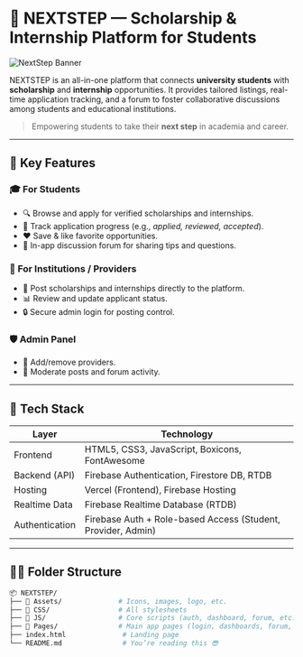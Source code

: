 # 🚀 NEXTSTEP — Scholarship & Internship Platform for Students

![NextStep Banner](https://github.com/Zaneforce/NextStep/blob/main/Assets/home.jpg)

NEXTSTEP is an all-in-one platform that connects **university students** with **scholarship** and **internship** opportunities. It provides tailored listings, real-time application tracking, and a forum to foster collaborative discussions among students and educational institutions.

> Empowering students to take their **next step** in academia and career.

---

## 🌟 Key Features

### 🎓 For Students
- 🔍 Browse and apply for verified scholarships and internships.
- 🧠 Track application progress (e.g., *applied, reviewed, accepted*).
- ❤️ Save & like favorite opportunities.
- 📌 In-app discussion forum for sharing tips and questions.

### 🏢 For Institutions / Providers
- 📝 Post scholarships and internships directly to the platform.
- 📊 Review and update applicant status.
- 🔒 Secure admin login for posting control.

### 🛡️ Admin Panel
- 👮 Add/remove providers.
- 🧹 Moderate posts and forum activity.

---

## 🧱 Tech Stack

| Layer            | Technology                          |
|------------------|--------------------------------------|
| Frontend         | HTML5, CSS3, JavaScript, Boxicons, FontAwesome |
| Backend (API)    | Firebase Authentication, Firestore DB, RTDB |
| Hosting          | Vercel (Frontend), Firebase Hosting |
| Realtime Data    | Firebase Realtime Database (RTDB) |
| Authentication   | Firebase Auth + Role-based Access (Student, Provider, Admin) |

---

## 🧑‍💻 Folder Structure

```bash
📦 NEXTSTEP/
├── 📁 Assets/              # Icons, images, logo, etc.
├── 📁 CSS/                 # All stylesheets
├── 📁 JS/                  # Core scripts (auth, dashboard, forum, etc.)
├── 📁 Pages/               # Main app pages (login, dashboards, forum, etc.)
├── index.html              # Landing page 
└── README.md               # You’re reading this 😎
